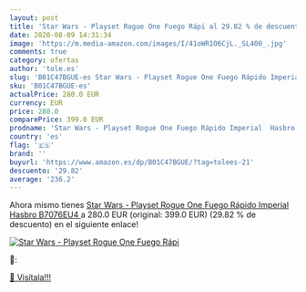 ```yaml
---
layout: post
title: 'Star Wars - Playset Rogue One Fuego Rápi al 29.82 % de descuento'
date: 2020-08-09 14:31:34
image: 'https://m.media-amazon.com/images/I/41oWR1O6CjL._SL400_.jpg'
comments: true
category: ofertas
author: 'tole.es'
slug: 'B01C47BGUE-es Star Wars - Playset Rogue One Fuego Rápido Imperial Hasbro...'
sku: 'B01C47BGUE-es'
actualPrice: 280.0 EUR
currency: EUR
price: 280.0
comparePrice: 399.0 EUR
prodname: 'Star Wars - Playset Rogue One Fuego Rápido Imperial  Hasbro B7076EU4 '
country: 'es'
flag: '🇪🇸'
brand: ''
buyurl: 'https://www.amazon.es/dp/B01C47BGUE/?tag=tolees-21'
descuento: '29.82'
average: '236.2'
---
```


Ahora mismo tienes [Star Wars - Playset Rogue One Fuego Rápido Imperial  Hasbro B7076EU4 ](https://www.amazon.es/dp/B01C47BGUE/?tag=tolees-21) a 280.0 EUR (original: 399.0 EUR) (29.82 %  de descuento) en el siguiente enlace!

[![Star Wars - Playset Rogue One Fuego Rápi](https://m.media-amazon.com/images/I/41oWR1O6CjL._SL400_.jpg)](https://www.amazon.es/dp/B01C47BGUE/?tag=tolees-21)

🔎:


[🛒 Visítala!!!](https://www.amazon.es/dp/B01C47BGUE/?tag=tolees-21)
